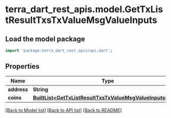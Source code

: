 # terra_dart_rest_apis.model.GetTxListResultTxsTxValueMsgValueInputs

## Load the model package
```dart
import 'package:terra_dart_rest_apis/api.dart';
```

## Properties
Name | Type | Description | Notes
------------ | ------------- | ------------- | -------------
**address** | **String** |  | 
**coins** | [**BuiltList&lt;GetTxListResultTxsTxValueMsgValueInputsCoins&gt;**](GetTxListResultTxsTxValueMsgValueInputsCoins.md) |  | 

[[Back to Model list]](../README.md#documentation-for-models) [[Back to API list]](../README.md#documentation-for-api-endpoints) [[Back to README]](../README.md)


